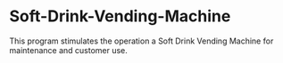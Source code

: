 # Soft-Drink-Vending-Machine
This program stimulates the operation a Soft Drink Vending Machine for maintenance and customer use.
